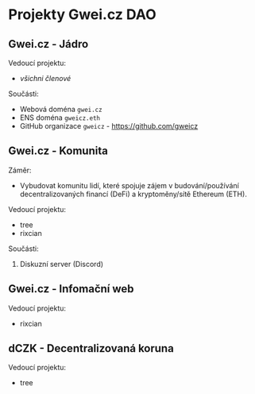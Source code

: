 # Projekty Gwei.cz DAO

## Gwei.cz - Jádro

Vedoucí projektu:
* *všichni členové*

Součásti:
* Webová doména `gwei.cz`
* ENS doména `gweicz.eth`
* GitHub organizace `gweicz` - https://github.com/gweicz

## Gwei.cz - Komunita
Záměr:
* Vybudovat komunitu lidí, které spojuje zájem v budování/používání decentralizovaných financí (DeFi) a kryptoměny/sítě Ethereum (ETH).

Vedoucí projektu:
* tree
* rixcian  

Součásti:
1. Diskuzní server (Discord)


## Gwei.cz - Infomační web
Vedoucí projektu:
* rixcian

## dCZK - Decentralizovaná koruna
Vedoucí projektu:
* tree
  
